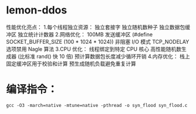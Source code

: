 # lemon-ddos
性能优化亮点：
1.每个线程独立资源：
 独立套接字
 独立随机数种子
 独立数据包缓冲区
 独立统计计数器
2.网络优化：
 100MB 发送缓冲区 (#define SOCKET_BUFFER_SIZE (100 * 1024 * 1024))
 非阻塞 I/O 模式
 TCP_NODELAY 选项禁用 Nagle 算法
3.CPU 优化：
 线程绑定到特定 CPU 核心
 高性能随机数生成器 (比标准 rand() 快 10 倍)
 预计算数据包长度减少循环开销
4.内存优化：
 栈上固定缓冲区用于校验和计算
 预生成随机负载避免重复计算
# 编译指令：
```
gcc -O3 -march=native -mtune=native -pthread -o syn_flood syn_flood.c
```
